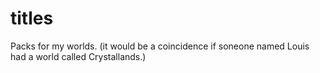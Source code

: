 # titles

Packs for my worlds. (it would be a coincidence if soneone named Louis had a world called Crystallands.)